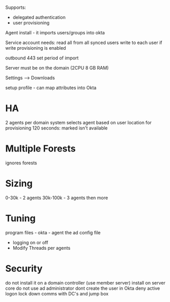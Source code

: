 Supports: 
- delegated authentication
- user provisioning

Agent install - it imports users/groups into okta

Service account needs: 
read all from all synced users
	write to each user if write provisioning is enabled

outbound 443
set period of import

Server must be on the domain (2CPU 8 GB RAM)

Settings --> Downloads

setup profile - can map attributes into Okta


# HA
2 agents per domain
system selects agent based on user location for provisioning
120 seconds: marked isn't available
# Multiple Forests
ignores forests

# Sizing
0-30k - 2 agents
30k-100k - 3 agents
then more

# Tuning
program files - okta - agent
the ad config file
* logging on or off
* Modify Threads per agents

# Security
do not install it on a domain controller (use member server)
install on server core
do not use ad administrator
dont create the user in Okta
deny active logon
lock down comms with DC's and jump box